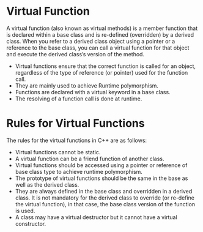 # Virtual Function
A virtual function (also known as virtual methods) is a member function that is declared within a base class and is re-defined (overridden) by a derived class. When you refer to a derived class object using a pointer or a reference to the base class, you can call a virtual function for that object and execute the derived class’s version of the method.

- Virtual functions ensure that the correct function is called for an object, regardless of the type of reference (or pointer) used for the function call.
- They are mainly used to achieve Runtime polymorphism.
- Functions are declared with a virtual keyword in a base class.
- The resolving of a function call is done at runtime.


# Rules for Virtual Functions
The rules for the virtual functions in C++ are as follows:

- Virtual functions cannot be static.
- A virtual function can be a friend function of another class.
- Virtual functions should be accessed using a pointer or reference of base class type to       achieve runtime polymorphism.
- The prototype of virtual functions should be the same in the base as well as the derived class.
- They are always defined in the base class and overridden in a derived class. It is not mandatory for the derived class to override (or re-define the virtual function), in that case, the base class version of the function is used.
- A class may have a virtual destructor but it cannot have a virtual constructor.